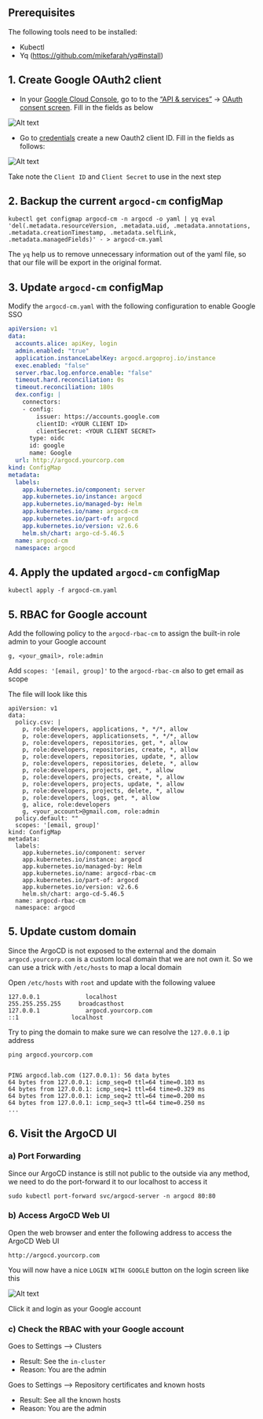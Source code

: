 ## Prerequisites
The following tools need to be installed:
- Kubectl 
- Yq (https://github.com/mikefarah/yq#install)

## 1. Create Google OAuth2 client
- In your [Google Cloud Console](https://console.cloud.google.com), go to to the [“API & services”](https://console.cloud.google.com/apis) -> [OAuth consent screen](https://console.cloud.google.com/apis/credentials/consent). Fill in the fields as below

![Alt text](image-2.png)

- Go to [credentials](https://console.cloud.google.com/apis/credentials) create a new Oauth2 client ID. Fill in the fields as follows:

![Alt text](image.png)


Take note the `Client ID` and `Client Secret` to use in the next step

## 2. Backup the current `argocd-cm` configMap
```
kubectl get configmap argocd-cm -n argocd -o yaml | yq eval 'del(.metadata.resourceVersion, .metadata.uid, .metadata.annotations, .metadata.creationTimestamp, .metadata.selfLink, .metadata.managedFields)' - > argocd-cm.yaml
```

The `yq` help us to remove unnecessary information out of the yaml file, so that our file will be export in the original format.

## 3. Update `argocd-cm` configMap
Modify the `argocd-cm.yaml` with the following configuration to enable Google SSO

```yaml
apiVersion: v1
data:
  accounts.alice: apiKey, login
  admin.enabled: "true"
  application.instanceLabelKey: argocd.argoproj.io/instance
  exec.enabled: "false"
  server.rbac.log.enforce.enable: "false"
  timeout.hard.reconciliation: 0s
  timeout.reconciliation: 180s
  dex.config: |
    connectors:
    - config:
        issuer: https://accounts.google.com
        clientID: <YOUR CLIENT ID>
        clientSecret: <YOUR CLIENT SECRET>
      type: oidc
      id: google
      name: Google
  url: http://argocd.yourcorp.com
kind: ConfigMap
metadata:
  labels:
    app.kubernetes.io/component: server
    app.kubernetes.io/instance: argocd
    app.kubernetes.io/managed-by: Helm
    app.kubernetes.io/name: argocd-cm
    app.kubernetes.io/part-of: argocd
    app.kubernetes.io/version: v2.6.6
    helm.sh/chart: argo-cd-5.46.5
  name: argocd-cm
  namespace: argocd
```

## 4. Apply the updated `argocd-cm` configMap
```
kubectl apply -f argocd-cm.yaml
```

## 5. RBAC for Google account
Add the following policy to the `argocd-rbac-cm` to assign the built-in role admin to your Google account
```
g, <your_gmail>, role:admin
```

Add `scopes: '[email, group]'` to the `argocd-rbac-cm` also to get email as scope

The file will look like this
```
apiVersion: v1
data:
  policy.csv: |
    p, role:developers, applications, *, */*, allow
    p, role:developers, applicationsets, *, */*, allow
    p, role:developers, repositories, get, *, allow
    p, role:developers, repositories, create, *, allow
    p, role:developers, repositories, update, *, allow
    p, role:developers, repositories, delete, *, allow
    p, role:developers, projects, get, *, allow
    p, role:developers, projects, create, *, allow
    p, role:developers, projects, update, *, allow
    p, role:developers, projects, delete, *, allow
    p, role:developers, logs, get, *, allow
    g, alice, role:developers
    g, <your_account>@gmail.com, role:admin
  policy.default: ""
  scopes: '[email, group]'
kind: ConfigMap
metadata:
  labels:
    app.kubernetes.io/component: server
    app.kubernetes.io/instance: argocd
    app.kubernetes.io/managed-by: Helm
    app.kubernetes.io/name: argocd-rbac-cm
    app.kubernetes.io/part-of: argocd
    app.kubernetes.io/version: v2.6.6
    helm.sh/chart: argo-cd-5.46.5
  name: argocd-rbac-cm
  namespace: argocd
```

## 5. Update custom domain
Since the ArgoCD is not exposed to the external and the domain `argocd.yourcorp.com` is a custom local domain that we are not own it. So we can use a trick with `/etc/hosts` to map a local domain 

Open `/etc/hosts` with `root` and update with the following valuee
```
127.0.0.1		      localhost
255.255.255.255		broadcasthost
127.0.0.1		      argocd.yourcorp.com
::1               localhost
```

Try to ping the domain to make sure we can resolve the `127.0.0.1` ip address
```
ping argocd.yourcorp.com


PING argocd.lab.com (127.0.0.1): 56 data bytes
64 bytes from 127.0.0.1: icmp_seq=0 ttl=64 time=0.103 ms
64 bytes from 127.0.0.1: icmp_seq=1 ttl=64 time=0.329 ms
64 bytes from 127.0.0.1: icmp_seq=2 ttl=64 time=0.200 ms
64 bytes from 127.0.0.1: icmp_seq=3 ttl=64 time=0.250 ms
...
```

## 6. Visit the ArgoCD UI
### a) Port Forwarding
Since our ArgoCD instance is still not public to the outside via any method, we need to do the port-forward it to our localhost to access it
```
sudo kubectl port-forward svc/argocd-server -n argocd 80:80
```

### b) Access ArgoCD Web UI
Open the web browser and enter the following address to access the ArgoCD Web UI
```
http://argocd.yourcorp.com
```

You will now have a nice `LOGIN WITH GOOGLE` button on the login screen like this

![Alt text](image-1.png)

Click it and login as your Google account

### c) Check the RBAC with your Google account
Goes to Settings --> Clusters
  - Result: See the `in-cluster`
  - Reason: You are the admin

Goes to Settings --> Repository certificates and known hosts
  - Result: See all the known hosts
  - Reason: You are the admin